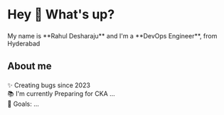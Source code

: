 <h1 align="left">Hey 👋 What's up?</h1>

###

<p align="left">My name is **Rahul Desharaju** and I'm a **DevOps Engineer**, from Hyderabad</p>

###

<h2 align="left">About me</h2>

###

<p align="left">✨ Creating bugs since 2023<br>📚 I'm currently Preparing for CKA ...<br>🎯 Goals: ...<br></p>

###

